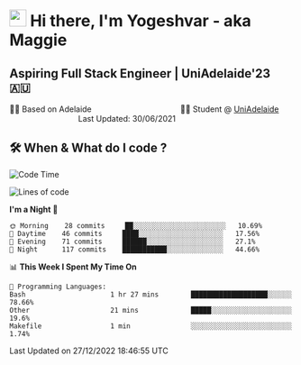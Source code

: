 <h1><img src="https://emojis.slackmojis.com/emojis/images/1531849430/4246/blob-sunglasses.gif?1531849430" width="30"/> Hi there, I'm Yogeshvar - aka Maggie</h1>

## Aspiring Full Stack Engineer | UniAdelaide'23 🇦🇺  
🏂🏻  Based on Adelaide &nbsp;&nbsp;&nbsp;&nbsp;&nbsp;&nbsp;&nbsp;&nbsp;&nbsp;&nbsp;&nbsp;&nbsp;&nbsp;&nbsp;&nbsp;&nbsp;&nbsp;&nbsp;&nbsp;&nbsp;&nbsp;&nbsp;&nbsp;&nbsp;&nbsp;&nbsp;&nbsp;&nbsp;&nbsp;&nbsp;&nbsp;&nbsp;&nbsp;&nbsp;&nbsp;&nbsp;&nbsp;&nbsp;&nbsp;👨‍💻 Student @ [UniAdelaide](https://www.adelaide.edu.au)   &nbsp;&nbsp;&nbsp;&nbsp;&nbsp;&nbsp;&nbsp;&nbsp;&nbsp;&nbsp;&nbsp;&nbsp;&nbsp;&nbsp;&nbsp;&nbsp;&nbsp;&nbsp;&nbsp;&nbsp;&nbsp;&nbsp;&nbsp;&nbsp;&nbsp;&nbsp;&nbsp;&nbsp;&nbsp;&nbsp;&nbsp;Last Updated: 30/06/2021

## 🛠 When & What do I code ?  

<!--START_SECTION:waka-->
![Code Time](http://img.shields.io/badge/Code%20Time-1%2C876%20hrs%2058%20mins-blue)

![Lines of code](https://img.shields.io/badge/From%20Hello%20World%20I%27ve%20Written-2%20Million%20lines%20of%20code-blue)

**I'm a Night 🦉** 

```text
🌞 Morning    28 commits     ██░░░░░░░░░░░░░░░░░░░░░░░   10.69% 
🌆 Daytime    46 commits     ████░░░░░░░░░░░░░░░░░░░░░   17.56% 
🌃 Evening    71 commits     ██████░░░░░░░░░░░░░░░░░░░   27.1% 
🌙 Night      117 commits    ███████████░░░░░░░░░░░░░░   44.66%

```


📊 **This Week I Spent My Time On** 

```text
💬 Programming Languages: 
Bash                     1 hr 27 mins        ███████████████████░░░░░░   78.66% 
Other                    21 mins             █████░░░░░░░░░░░░░░░░░░░░   19.6% 
Makefile                 1 min               ░░░░░░░░░░░░░░░░░░░░░░░░░   1.74%

```


 Last Updated on 27/12/2022 18:46:55 UTC
<!--END_SECTION:waka-->
